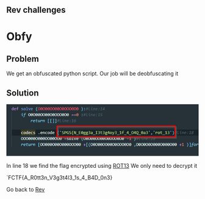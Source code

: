 ## Rev challenges

# Obfy

## Problem

We get an obfuscated python script. Our job will be deobfuscating it

## Solution

![1](../images/obfy.png)

In line 18 we find the flag encrypted using [ROT13](https://en.wikipedia.org/wiki/ROT13)
We only need to decrypt it

`FCTF{A_R0tt3n_V3g3t4l3_1s_4_B4D_0n3}

Go back to [Rev](./)

